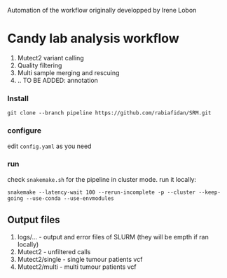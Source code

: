 Automation of the workflow originally developped by Irene Lobon

# Candy lab analysis workflow

1) Mutect2 variant calling
2) Quality filtering
3) Multi sample merging and rescuing
4) .. TO BE ADDED: annotation

### Install
```
git clone --branch pipeline https://github.com/rabiafidan/SRM.git
```

### configure
edit `config.yaml` as you need

### run
check `snakemake.sh` for the pipeline in cluster mode.
run it locally:

```
snakemake --latency-wait 100 --rerun-incomplete -p --cluster --keep-going --use-conda --use-envmodules
```

## Output files
1) logs/... - output and error files of SLURM (they will be empth if ran locally)
2) Mutect2  - unfiltered calls
3) Mutect2/single - single tumour patients vcf
4) Mutect2/multi - multi tumour patients vcf
